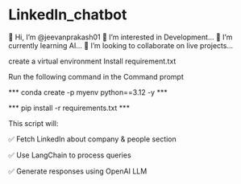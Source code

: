 # LinkedIn_chatbot

👋 Hi, I’m @jeevanprakash01
👀 I’m interested in Development...
🌱 I’m currently learning AI...
💞️ I’m looking to collaborate on live projects...

create a virtual environment 
Install requirement.txt

Run the following command in the Command prompt 

*** conda create -p myenv python==3.12 -y ***

*** pip install -r requirements.txt ***


This script will:

✅ Fetch LinkedIn about company & people section

✅ Use LangChain to process queries

✅ Generate responses using OpenAI LLM



